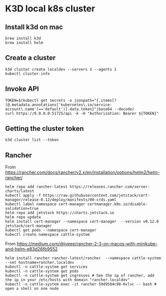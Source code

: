 # K3D local k8s cluster

## Install k3d on mac

```shell
brew install k3d
brew install helm
```

## Create a cluster

```shell
k3d cluster create localdev --servers 1 --agents 1
kubectl cluster-info
```

## Invoke API

```shell
TOKEN=$(kubectl get secrets -o jsonpath="{.items[?(@.metadata.annotations['kubernetes\.io/service-account\.name']=='default')].data.token}"|base64 --decode)
curl https://0.0.0.0:51725/api -k -H "Authorization: Bearer ${TOKEN}"
```

## Getting the cluster token

```shell
k3d cluster list --token
```

## Rancher

From https://rancher.com/docs/rancher/v2.x/en/installation/options/helm2/helm-rancher/

```shell
helm repo add rancher-latest https://releases.rancher.com/server-charts/latest
kubectl apply -f https://raw.githubusercontent.com/jetstack/cert-manager/release-0.12/deploy/manifests/00-crds.yaml
kubectl label namespace cert-manager certmanager.k8s.io/disable-validation=true
helm repo add jetstack https://charts.jetstack.io
helm repo update
helm install cert-manager --namespace cert-manager  --version v0.12.0  jetstack/cert-manager
kubectl get pods --namespace cert-manager
kubectl create namespace cattle-system
```

From https://medium.com/@jyeee/rancher-2-3-on-macos-with-minikube-and-helm-e83d26fb9552

```shell
helm install rancher rancher-latest/rancher  --namespace cattle-system  --set hostname=rancher.localdev
kubectl -n cattle-system get services
kubectl -n cattle-system get pods
kubectl -n cattle-system get ingresses # See the ip of rancher, add the ip in your /etc/hosts with domain "rancher.localdev"
kubectl -n cattle-system exec -it rancher-59d9584c98-6vlvc -- bash # open a shell on one node
```